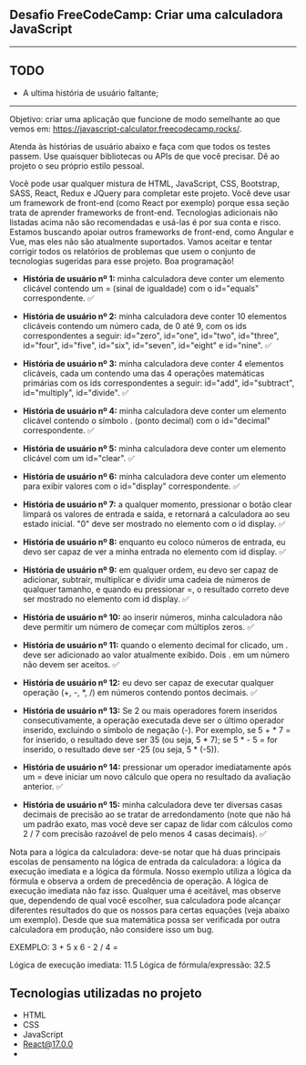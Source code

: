 ## Desafio FreeCodeCamp: Criar uma calculadora JavaScript
<hr>

## TODO
* A ultima história de usuário faltante;

<hr>


Objetivo: criar uma aplicação que funcione de modo semelhante ao que vemos em: https://javascript-calculator.freecodecamp.rocks/.

Atenda às histórias de usuário abaixo e faça com que todos os testes passem. Use quaisquer bibliotecas ou APIs de que você precisar. Dê ao projeto o seu próprio estilo pessoal.

Você pode usar qualquer mistura de HTML, JavaScript, CSS, Bootstrap, SASS, React, Redux e JQuery para completar este projeto. Você deve usar um framework de front-end (como React por exemplo) porque essa seção trata de aprender frameworks de front-end. Tecnologias adicionais não listadas acima não são recomendadas e usá-las é por sua conta e risco. Estamos buscando apoiar outros frameworks de front-end, como Angular e Vue, mas eles não são atualmente suportados. Vamos aceitar e tentar corrigir todos os relatórios de problemas que usem o conjunto de tecnologias sugeridas para esse projeto. Boa programação!

- **História de usuário nº 1:** minha calculadora deve conter um elemento clicável contendo um = (sinal de igualdade) com o id="equals" correspondente. :white_check_mark:

- **História de usuário nº 2:** minha calculadora deve conter 10 elementos clicáveis contendo um número cada, de 0 até 9, com os ids correspondentes a seguir: id="zero", id="one", id="two", id="three", id="four", id="five", id="six", id="seven", id="eight" e id="nine". :white_check_mark:

- **História de usuário nº 3:** minha calculadora deve conter 4 elementos clicáveis, cada um contendo uma das 4 operações matemáticas primárias com os ids correspondentes a seguir: id="add", id="subtract", id="multiply", id="divide". :white_check_mark:

- **História de usuário nº 4:** minha calculadora deve conter um elemento clicável contendo o símbolo . (ponto decimal) com o id="decimal" correspondente. :white_check_mark:

- **História de usuário nº 5:** minha calculadora deve conter um elemento clicável com um id="clear". :white_check_mark:

- **História de usuário nº 6:** minha calculadora deve conter um elemento para exibir valores com o id="display" correspondente. :white_check_mark:

- **História de usuário nº 7:** a qualquer momento, pressionar o botão clear limpará os valores de entrada e saída, e retornará a calculadora ao seu estado inicial. "0" deve ser mostrado no elemento com o id display. :white_check_mark:

- **História de usuário nº 8:** enquanto eu coloco números de entrada, eu devo ser capaz de ver a minha entrada no elemento com id display. :white_check_mark:

- **História de usuário nº 9:** em qualquer ordem, eu devo ser capaz de adicionar, subtrair, multiplicar e dividir uma cadeia de números de qualquer tamanho, e quando eu pressionar =, o resultado correto deve ser mostrado no elemento com id display. :white_check_mark:

- **História de usuário nº 10:** ao inserir números, minha calculadora não deve permitir um número de começar com múltiplos zeros. :white_check_mark:

- **História de usuário nº 11:** quando o elemento decimal for clicado, um . deve ser adicionado ao valor atualmente exibido. Dois . em um número não devem ser aceitos. :white_check_mark:

- **História de usuário nº 12:** eu devo ser capaz de executar qualquer operação (+, -, *, /) em números contendo pontos decimais. :white_check_mark:

- **História de usuário nº 13:** Se 2 ou mais operadores forem inseridos consecutivamente, a operação executada deve ser o último operador inserido, excluindo o símbolo de negação (-). Por exemplo, se 5 + * 7 = for inserido, o resultado deve ser 35 (ou seja, 5 * 7); se 5 * - 5 = for inserido, o resultado deve ser -25 (ou seja, 5 * (-5)).

- **História de usuário nº 14:** pressionar um operador imediatamente após um = deve iniciar um novo cálculo que opera no resultado da avaliação anterior. :white_check_mark:

- **História de usuário nº 15:** minha calculadora deve ter diversas casas decimais de precisão ao se tratar de arredondamento (note que não há um padrão exato, mas você deve ser capaz de lidar com cálculos como 2 / 7 com precisão razoável de pelo menos 4 casas decimais). :white_check_mark:

Nota para a lógica da calculadora: deve-se notar que há duas principais escolas de pensamento na lógica de entrada da calculadora: a lógica da execução imediata e a lógica da fórmula. Nosso exemplo utiliza a lógica da fórmula e observa a ordem de precedência de operação. A lógica de execução imediata não faz isso. Qualquer uma é aceitável, mas observe que, dependendo de qual você escolher, sua calculadora pode alcançar diferentes resultados do que os nossos para certas equações (veja abaixo um exemplo). Desde que sua matemática possa ser verificada por outra calculadora em produção, não considere isso um bug.

EXEMPLO: 3 + 5 x 6 - 2 / 4 =

Lógica de execução imediata: 11.5
Lógica de fórmula/expressão: 32.5

## Tecnologias utilizadas no projeto
* HTML
* CSS
* JavaScript
* React@17.0.0
* 

